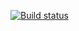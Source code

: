 [![Build status](https://ci.appveyor.com/api/projects/status/trf35e7gytb62kfp?svg=true)](https://ci.appveyor.com/project/Marusya-Belova/deliverycard)
